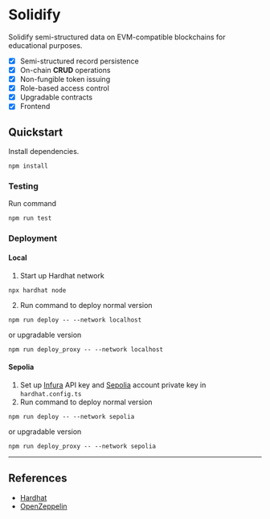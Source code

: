 # Solidify

Solidify semi-structured data on EVM-compatible blockchains for educational purposes.

- [x] Semi-structured record persistence
- [x] On-chain **CRUD** operations
- [x] Non-fungible token issuing
- [x] Role-based access control
- [x] Upgradable contracts
- [x] Frontend

## Quickstart

Install dependencies.

```shell
npm install
```

### Testing

Run command

```shell
npm run test
```

### Deployment

#### Local

1. Start up Hardhat network

```shell
npx hardhat node
```

2. Run command to deploy normal version

```shell
npm run deploy -- --network localhost
```

or upgradable version

```shell
npm run deploy_proxy -- --network localhost

```

#### Sepolia

1. Set up [Infura](https://www.infura.io/) API key and [Sepolia](https://sepolia.etherscan.io/) account private key
   in `hardhat.config.ts`
2. Run command to deploy normal version

```shell
npm run deploy -- --network sepolia
```

or upgradable version

```shell
npm run deploy_proxy -- --network sepolia
```

---

## References

- [Hardhat](https://hardhat.org/)
- [OpenZeppelin](https://www.openzeppelin.com/)